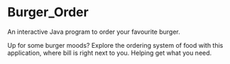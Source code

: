# Burger_Order
An interactive Java program to order your favourite burger.

Up for some burger moods? Explore the ordering system of food with this application,
where bill is right next to you. Helping get what you need.
